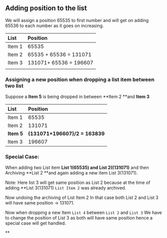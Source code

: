 ## **Adding position to the list**

We will assign a position 65535 to first number and will get on adding 65536 to each number as it goes on increasing.

| List | Position |
| :--- | :--- |
| Item 1 | 65535 |
| Item 2 | 65535 + 65536 = 131071 |
| Item 3 | 131071+ 65536 = 196607 |
|  |  |

### Assigning a new position when dropping a list item between two list

Suppose a **Item 5** is being dropped in between **Item 2 **and **Item 3**

| List | Position |
| :--- | :--- |
| Item 1 | 65535 |
| Item 2 | 131071 |
| **Item 5** | **\(131071+196607\)/2 = 163839** |
| Item 3 | 196607 |

###  Special Case:

When adding two List item **List 1\(65535\) and List 2\(\(131071\)** and then  Archiving **List 2 **and again adding a new item List 3\(131071\).  
  
Note: Here list 3 will get same position as List 2 because at the time of adding **List 3\(131071\) `List Item 2` was already archived.  
  
Now undoing the archiving of List Item 2  In that case both List 2 and List 3 will have same position -&gt; 131071.  
  
Now when dropping a new Item `List 4` between `List 2` and `List 3` We have to change the position of List 3 as both will have same position hence a special case will get handled.  
  
**  




